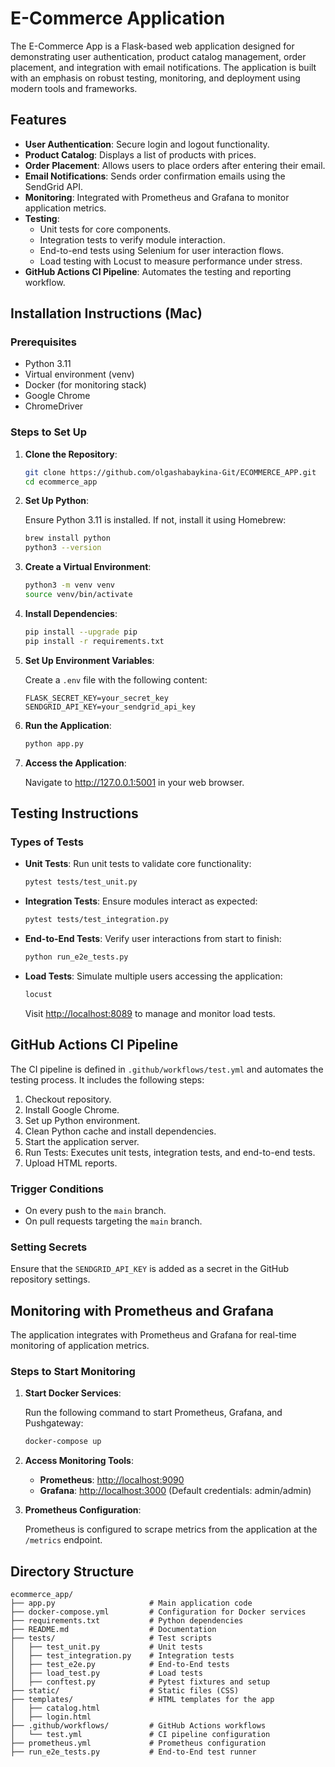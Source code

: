 # E-Commerce Application

The E-Commerce App is a Flask-based web application designed for demonstrating user authentication, product catalog management, order placement, and integration with email notifications. The application is built with an emphasis on robust testing, monitoring, and deployment using modern tools and frameworks.

## Features

- **User Authentication**: Secure login and logout functionality.
- **Product Catalog**: Displays a list of products with prices.
- **Order Placement**: Allows users to place orders after entering their email.
- **Email Notifications**: Sends order confirmation emails using the SendGrid API.
- **Monitoring**: Integrated with Prometheus and Grafana to monitor application metrics.
- **Testing**:
  - Unit tests for core components.
  - Integration tests to verify module interaction.
  - End-to-end tests using Selenium for user interaction flows.
  - Load testing with Locust to measure performance under stress.
- **GitHub Actions CI Pipeline**: Automates the testing and reporting workflow.

## Installation Instructions (Mac)

### Prerequisites

- Python 3.11
- Virtual environment (venv)
- Docker (for monitoring stack)
- Google Chrome
- ChromeDriver

### Steps to Set Up

1. **Clone the Repository**:

   ```bash
   git clone https://github.com/olgashabaykina-Git/ECOMMERCE_APP.git
   cd ecommerce_app
   ```

2. **Set Up Python**:

   Ensure Python 3.11 is installed. If not, install it using Homebrew:

   ```bash
   brew install python
   python3 --version
   ```

3. **Create a Virtual Environment**:

   ```bash
   python3 -m venv venv
   source venv/bin/activate
   ```

4. **Install Dependencies**:

   ```bash
   pip install --upgrade pip
   pip install -r requirements.txt
   ```

5. **Set Up Environment Variables**:

   Create a `.env` file with the following content:

   ```env
   FLASK_SECRET_KEY=your_secret_key
   SENDGRID_API_KEY=your_sendgrid_api_key
   ```

6. **Run the Application**:

   ```bash
   python app.py
   ```

7. **Access the Application**:

   Navigate to http://127.0.0.1:5001 in your web browser.

## Testing Instructions

### Types of Tests

- **Unit Tests**: Run unit tests to validate core functionality:
  
  ```bash
  pytest tests/test_unit.py
  ```

- **Integration Tests**: Ensure modules interact as expected:
  
  ```bash
  pytest tests/test_integration.py
  ```

- **End-to-End Tests**: Verify user interactions from start to finish:
  
  ```bash
  python run_e2e_tests.py
  ```

- **Load Tests**: Simulate multiple users accessing the application:
  
  ```bash
  locust
  ```

  Visit [http://localhost:8089](http://localhost:8089) to manage and monitor load tests.

## GitHub Actions CI Pipeline

The CI pipeline is defined in `.github/workflows/test.yml` and automates the testing process. It includes the following steps:

1. Checkout repository.
2. Install Google Chrome.
3. Set up Python environment.
4. Clean Python cache and install dependencies.
5. Start the application server.
6. Run Tests: Executes unit tests, integration tests, and end-to-end tests.
7. Upload HTML reports.

### Trigger Conditions

- On every push to the `main` branch.
- On pull requests targeting the `main` branch.

### Setting Secrets

Ensure that the `SENDGRID_API_KEY` is added as a secret in the GitHub repository settings.

## Monitoring with Prometheus and Grafana

The application integrates with Prometheus and Grafana for real-time monitoring of application metrics.

### Steps to Start Monitoring

1. **Start Docker Services**:

   Run the following command to start Prometheus, Grafana, and Pushgateway:

   ```bash
   docker-compose up
   ```

2. **Access Monitoring Tools**:

   - **Prometheus**: [http://localhost:9090](http://localhost:9090)
   - **Grafana**: [http://localhost:3000](http://localhost:3000) (Default credentials: admin/admin)

3. **Prometheus Configuration**:

   Prometheus is configured to scrape metrics from the application at the `/metrics` endpoint.

## Directory Structure

```
ecommerce_app/
├── app.py                     # Main application code
├── docker-compose.yml         # Configuration for Docker services
├── requirements.txt           # Python dependencies
├── README.md                  # Documentation
├── tests/                     # Test scripts
│   ├── test_unit.py           # Unit tests
│   ├── test_integration.py    # Integration tests
│   ├── test_e2e.py            # End-to-End tests
│   ├── load_test.py           # Load tests
│   ├── conftest.py            # Pytest fixtures and setup
├── static/                    # Static files (CSS)
├── templates/                 # HTML templates for the app
│   ├── catalog.html
│   ├── login.html
├── .github/workflows/         # GitHub Actions workflows
│   └── test.yml               # CI pipeline configuration
├── prometheus.yml             # Prometheus configuration
├── run_e2e_tests.py           # End-to-End test runner
```

